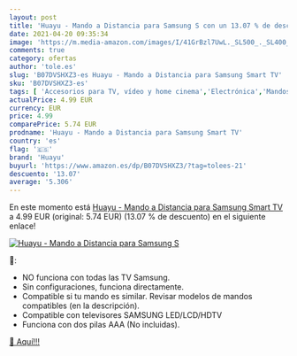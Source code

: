 ```yaml
---
layout: post
title: 'Huayu - Mando a Distancia para Samsung S con un 13.07 % de descuento'
date: 2021-04-20 09:35:34
image: 'https://m.media-amazon.com/images/I/41GrBzl7UwL._SL500_._SL400_.jpg'
comments: true
category: ofertas
author: 'tole.es'
slug: 'B07DVSHXZ3-es Huayu - Mando a Distancia para Samsung Smart TV'
sku: 'B07DVSHXZ3-es'
tags: [ 'Accesorios para TV, vídeo y home cinema','Electrónica','Mandos a distancia','TV, vídeo y home cinema','huayu','smart','tv', ]
actualPrice: 4.99 EUR
currency: EUR
price: 4.99
comparePrice: 5.74 EUR
prodname: 'Huayu - Mando a Distancia para Samsung Smart TV'
country: 'es'
flag: '🇪🇸'
brand: 'Huayu'
buyurl: 'https://www.amazon.es/dp/B07DVSHXZ3/?tag=tolees-21'
descuento: '13.07'
average: '5.306'
---
```


En este momento está [Huayu - Mando a Distancia para Samsung Smart TV](https://www.amazon.es/dp/B07DVSHXZ3/?tag=tolees-21) a 4.99 EUR (original: 5.74 EUR) (13.07 %  de descuento) en el siguiente enlace!

[![Huayu - Mando a Distancia para Samsung S](https://m.media-amazon.com/images/I/41GrBzl7UwL._SL500_._SL400_.jpg)](https://www.amazon.es/dp/B07DVSHXZ3/?tag=tolees-21)

🔎:

- NO funciona con todas las TV Samsung.
- Sin configuraciones, funciona directamente.
- Compatible si tu mando es similar. Revisar modelos de mandos compatibles (en la descripción).
- Compatible con televisores SAMSUNG LED/LCD/HDTV
- Funciona con dos pilas AAA (No incluidas).

[🛒 Aquí!!!](https://www.amazon.es/dp/B07DVSHXZ3/?tag=tolees-21)
